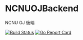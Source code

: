 # NCNUOJBackend
NCNU OJ 後端

[![Build Status](https://travis-ci.com/NCNUCodeOJ/NCNUOJBackend.svg?branch=main)](https://travis-ci.com/NCNUCodeOJ/NCNUOJBackend)
[![Go Report Card](https://goreportcard.com/badge/github.com/NCNUCodeOJ/NCNUOJBackend)](https://goreportcard.com/report/github.com/NCNUCodeOJ/NCNUOJBackend)